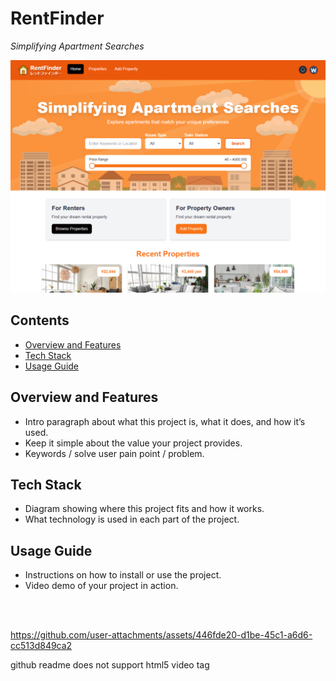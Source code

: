 # RentFinder

_Simplifying Apartment Searches_

![Screenshot 1 Hero](./public/readme-img-01.png)

## Contents

- [Overview and Features](#overview-and-features)
- [Tech Stack](#tech-stack)
- [Usage Guide](#usage-guide)

## Overview and Features

- Intro paragraph about what this project is, what it does, and how it’s used.
- Keep it simple about the value your project provides.
- Keywords / solve user pain point / problem.

## Tech Stack

- Diagram showing where this project fits and how it works.
- What technology is used in each part of the project.

## Usage Guide

- Instructions on how to install or use the project.
- Video demo of your project in action.

<br/>
<br/>

https://github.com/user-attachments/assets/446fde20-d1be-45c1-a6d6-cc513d849ca2

github readme does not support html5 video tag
